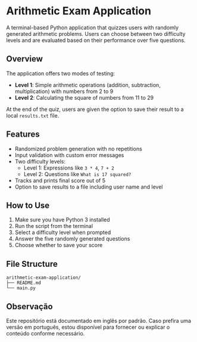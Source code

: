 # Arithmetic Exam Application

A terminal-based Python application that quizzes users with randomly generated arithmetic problems. Users can choose between two difficulty levels and are evaluated based on their performance over five questions.

## Overview

The application offers two modes of testing:

- **Level 1**: Simple arithmetic operations (addition, subtraction, multiplication) with numbers from 2 to 9
- **Level 2**: Calculating the square of numbers from 11 to 29

At the end of the quiz, users are given the option to save their result to a local `results.txt` file.

## Features

- Randomized problem generation with no repetitions
- Input validation with custom error messages
- Two difficulty levels:
  - Level 1: Expressions like `3 * 4`, `7 + 2`
  - Level 2: Questions like `What is 17 squared?`
- Tracks and prints final score out of 5
- Option to save results to a file including user name and level

## How to Use

1. Make sure you have Python 3 installed
2. Run the script from the terminal
3. Select a difficulty level when prompted
4. Answer the five randomly generated questions
5. Choose whether to save your score

## File Structure

```plaintext
arithmetic-exam-application/
├── README.md
└── main.py
```

## Observação

Este repositório está documentado em inglês por padrão. Caso prefira uma versão em português, estou disponível para fornecer ou explicar o conteúdo conforme necessário.